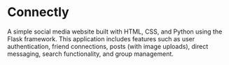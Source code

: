 # Connectly

A simple social media website built with HTML, CSS, and Python using the Flask framework. This application includes features such as user authentication, friend connections, posts (with image uploads), direct messaging, search functionality, and group management.

